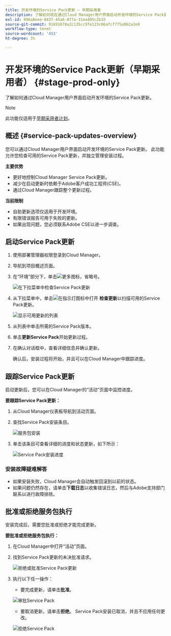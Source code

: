 ```yaml
---
title: 开发环境的Service Pack更新 — 早期采用者
description: 了解如何现在通过Cloud Manager用户界面启动开发环境的Service Pack更新。
exl-id: 996a8eee-843f-45a6-8f7a-31ea405c2b32
source-git-commit: 91691878a2c135cc9fe123c06afcf775a962a2e0
workflow-type: tm+mt
source-wordcount: '453'
ht-degree: 3%

---
```


# 开发环境的Service Pack更新（早期采用者） {#stage-prod-only}

了解如何通过Cloud Manager用户界面启动开发环境的Service Pack更新。

>[!NOTE]
>
>此功能仅适用于[早期采用者计划](/help/release-notes/current.md#early-adoption)。

## 概述 {#service-pack-updates-overview}

您可以通过Cloud Manager用户界面启动开发环境的Service Pack更新。 此功能允许您检查可用的Service Pack更新，并独立管理安装过程。

**主要优势**

* 更好地控制Cloud Manager Service Pack更新。
* 减少在启动更新时依赖于Adobe客户成功工程师(CSE)。
* 通过Cloud Manager跟踪整个更新过程。

**当前限制**

* 自助更新选项仅适用于开发环境。
* 有限错误报告可用于失败的更新。
* 如果出现问题，您必须联系Adobe CSE以进一步调查。

## 启动Service Pack更新

1. 使用部署管理器权限登录到Cloud Manager。
1. 导航到项目概述页面。
1. 在“环境”部分下，单击![更多图标，省略号](https://spectrum.adobe.com/static/icons/workflow_18/Smock_More_18_N.svg)。

   ![在下拉菜单中检查Service Pack更新](/help/using/assets/service-pack-check-for-updates.png)

1. 从下拉菜单中，单击![在指示灯图标中打开](https://spectrum.adobe.com/static/icons/workflow_18/Smock_OpenInLight_18_N.svg) **检查更新**&#x200B;以扫描可用的Service Pack更新。

   ![显示可用更新的列表](/help/using/assets/service-pack-versions.png)

1. 从列表中单击所需的Service Pack版本。
1. 单击&#x200B;**更新Service Pack**&#x200B;开始更新过程。
1. 在确认对话框中，查看详细信息并确认更新。

   确认后，安装过程将开始，并且可以在Cloud Manager中跟踪进度。

## 跟踪Service Pack更新

启动更新后，您可以在Cloud Manager的“活动”页面中监控进度。

**要跟踪Service Pack更新：**

1. 从Cloud Manager仪表板导航到活动页面。
1. 查找Service Pack安装条目。

   ![服务包安装](/help/using/assets/service-pack-installation.png)

1. 单击该条目可查看详细的进度和状态更新，如下所示：

   ![Service Pack安装进度](/help/using/assets/service-pack-progression.png)

### 安装故障疑难解答

* 如果安装失败，Cloud Manager会自动触发回滚到以前的状态。
* 如果问题仍然存在，请单击&#x200B;**下载日志**&#x200B;以收集错误日志，然后与Adobe支持部门联系以进行故障排除。

## 批准或拒绝服务包执行

安装完成后，需要您批准或拒绝才能完成更新。

**要批准或拒绝服务包执行：**

1. 在Cloud Manager中打开“活动”页面。
1. 找到Service Pack更新的未决批准请求。

   ![拒绝或批准Service Pack更新](/help/using/assets/service-pack-reject-approve.png)

1. 执行以下任一操作：

   * 要完成更新，请单击&#x200B;**批准**。

   ![审批Service Pack](/help/using/assets/service-pack-approve.png)

   * 要取消更新，请单击&#x200B;**拒绝**。
Service Pack安装已取消，并且不应用任何更改。

   ![拒绝Service Pack](/help/using/assets/service-pack-reject.png)
